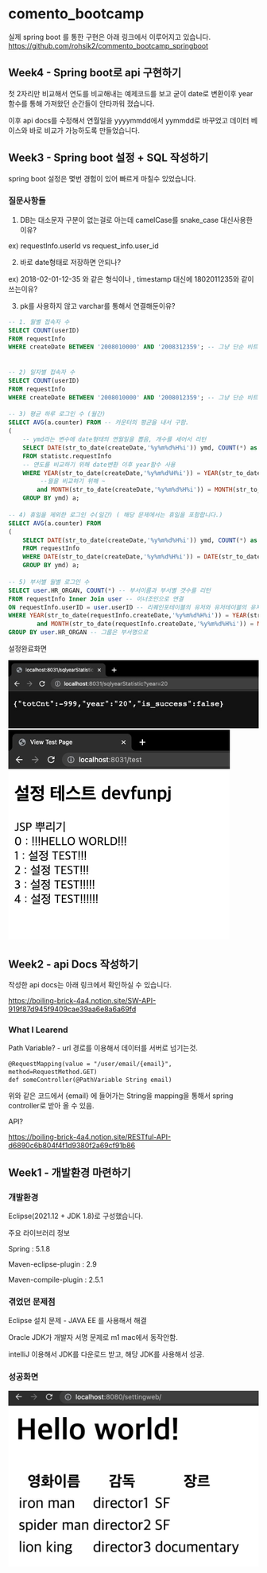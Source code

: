 # comento_bootcamp

실제 spring boot 를 통한 구현은 아래 링크에서 이루어지고 있습니다.
https://github.com/rohsik2/commento_bootcamp_springboot

## Week4 - Spring boot로 api 구현하기
첫 2자리만 비교해서 연도를 비교해내는 예제코드를 보고 굳이 date로 변환이후 year함수를 통해 가져왔던 순간들이 안타까워 졌습니다.

이후 api docs를 수정해서 연월일을 yyyymmdd에서 yymmdd로 바꾸었고 데이터 베이스와 바로 비교가 가능하도록 만들었습니다.





## Week3 - Spring boot 설정 + SQL 작성하기
spring boot 설정은 몇번 경험이 있어 빠르게 마칠수 있었습니다.

### 질문사항들
1. DB는 대소문자 구분이 없는걸로 아는데 camelCase를 snake_case 대신사용한 이유? 

ex) requestInfo.userId vs request_info.user_id

2. 바로 date형태로 저장하면 안되나? 

ex) 2018-02-01-12-35 와 같은 형식이나 , timestamp 대신에 1802011235와 같이 쓰는이유?

3. pk를 사용하지 않고 varchar를 통해서 연결해둔이유?





```SQL
-- 1. 월별 접속자 수
SELECT COUNT(userID)
FROM requestInfo
WHERE createDate BETWEEN '2008010000' AND '2008312359'; -- 그냥 단순 비트윈에는 date 변환을 진행하지 않았음.


-- 2) 일자별 접속자 수
SELECT COUNT(userID)
FROM requestInfo
WHERE createDate BETWEEN '2008010000' AND '2008012359'; -- 그냥 단순 비트윈에는 date 변환을 진행하지 않았음.

-- 3) 평균 하루 로그인 수 (월간)
SELECT AVG(a.counter) FROM -- 카운터의 평균을 내서 구함.
(
	-- ymd라는 변수에 date형태의 연월일을 뽑음, 개수를 세어서 리턴
	SELECT DATE(str_to_date(createDate,'%y%m%d%H%i')) ymd, COUNT(*) as counter 
	FROM statistc.requestInfo
	-- 연도를 비교하기 위해 date변환 이후 year함수 사용 
	WHERE YEAR(str_to_date(createDate,'%y%m%d%H%i')) = YEAR(str_to_date('2008010000','%y%m%d%H%i')) 
		 --월을 비교하기 위해 ~
		and MONTH(str_to_date(createDate,'%y%m%d%H%i')) = MONTH(str_to_date('2008010000','%y%m%d%H%i'))
	GROUP BY ymd) a;

-- 4) 휴일을 제외한 로그인 수(일간) ( 해당 문제에서는 휴일을 포함합니다.)
SELECT AVG(a.counter) FROM
(
	SELECT DATE(str_to_date(createDate,'%y%m%d%H%i')) ymd, COUNT(*) as counter -- 일간데이터는 DATE끼리 비교로 가능.
	FROM requestInfo 
	WHERE DATE(str_to_date(createDate,'%y%m%d%H%i')) = DATE(str_to_date('2008010000','%y%m%d%H%i'))
	GROUP BY ymd) a;

-- 5) 부서별 월별 로그인 수
SELECT user.HR_ORGAN, COUNT(*) -- 부서이름과 부서별 갯수를 리턴 
FROM requestInfo Inner Join user -- 이너조인으로 연결 
ON requestInfo.userID = user.userID -- 리퀘인포테이블의 유저와 유저테이블의 유저를  조인한다. 
WHERE YEAR(str_to_date(requestInfo.createDate,'%y%m%d%H%i')) = YEAR(str_to_date('2008010000','%y%m%d%H%i')) 
		and MONTH(str_to_date(requestInfo.createDate,'%y%m%d%H%i')) = MONTH(str_to_date('2008010000','%y%m%d%H%i'))
GROUP BY user.HR_ORGAN -- 그룹은 부서명으로 
```

설정완료화면

![3주차 성공화면1](./images/week3_webpage.jpg)
![3주차 성공화면2](./images/week3_webpage2.jpg)



## Week2 - api Docs 작성하기

작성한 api docs는 아래 링크에서 확인하실 수 있습니다.

https://boiling-brick-4a4.notion.site/SW-API-919f87d945f9409cae39aa6e8a6a69fd

### What I Learend

Path Variable? - url 경로를 이용해서 데이터를 서버로 넘기는것.

```
@RequestMapping(value = "/user/email/{email}", method=RequestMethod.GET)
def someController(@PathVariable String email)

```

위와 같은 코드에서 {email} 에 들어가는 String을 mapping을 통해서 spring controller로 받아 올 수 있음.

API?

https://boiling-brick-4a4.notion.site/RESTful-API-d6890c6b804f4f1d9380f2a69cf91b86


## Week1 - 개발환경 마련하기

### 개발환경
Eclipse(2021.12 + JDK 1.8)로 구성했습니다.

주요 라이브러리 정보

Spring : 5.1.8

Maven-eclipse-plugin : 2.9

Maven-compile-plugin : 2.5.1



### 겪었던 문제점

Eclipse 설치 문제 - JAVA EE 를 사용해서 해결

Oracle JDK가 개발자 서명 문제로 m1 mac에서 동작안함.

intelliJ 이용해서 JDK를 다운로드 받고, 해당 JDK를 사용해서 성공.


### 성공화면

![1주차 성공화면](./images/week1_webpage.jpg)
